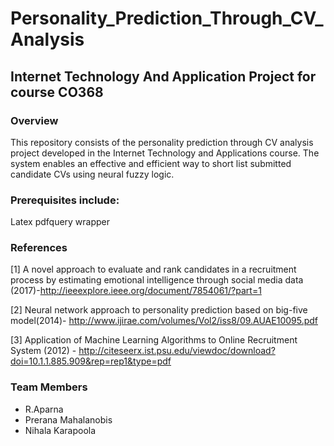 # Personality_Prediction_Through_CV_Analysis
## Internet Technology And Application Project for course CO368
### Overview

This repository consists of the personality prediction through CV analysis project developed in the Internet Technology and Applications course. The system enables an effective and efficient way to short list submitted candidate CVs using neural fuzzy logic.

### Prerequisites include:
Latex
pdfquery wrapper 

### References
[1] A novel approach to evaluate and rank candidates in a recruitment process by estimating emotional intelligence through social media data (2017)-http://ieeexplore.ieee.org/document/7854061/?part=1

[2] Neural network approach to personality prediction based on big-five model(2014)- http://www.ijirae.com/volumes/Vol2/iss8/09.AUAE10095.pdf

[3] Application of Machine Learning Algorithms to Online Recruitment System (2012) - http://citeseerx.ist.psu.edu/viewdoc/download?doi=10.1.1.885.909&rep=rep1&type=pdf



### Team Members
- R.Aparna
- Prerana Mahalanobis
- Nihala Karapoola 
